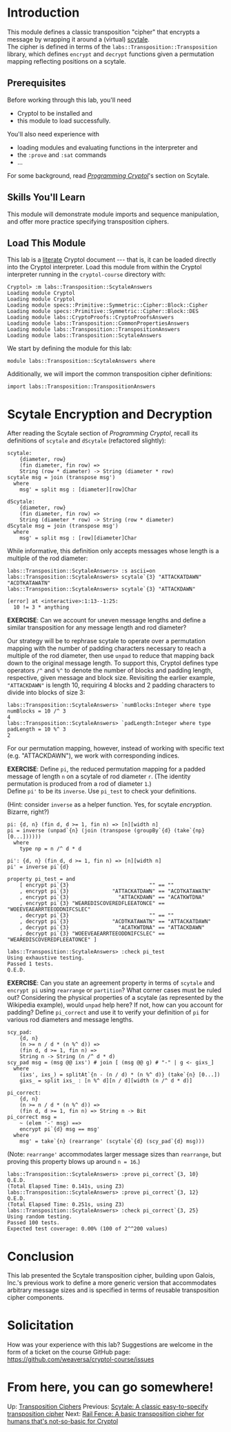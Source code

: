 # Introduction

This module defines a classic transposition "cipher" that encrypts a 
message by wrapping it around a (virtual) [scytale](https://en.wikipedia.org/wiki/Scytale).  
The cipher is defined in terms of the 
`labs::Transposition::Transposition` library, which defines `encrypt` 
and `decrypt` functions given a permutation mapping reflecting 
positions on a scytale.

## Prerequisites

Before working through this lab, you'll need 
  * Cryptol to be installed and
  * this module to load successfully.

You'll also need experience with
  * loading modules and evaluating functions in the interpreter and
  * the `:prove` and `:sat` commands
  * ...

For some background, read 
[_Programming Cryptol_](https://cryptol.net/files/ProgrammingCryptol.pdf)'s 
section on Scytale.

## Skills You'll Learn

This module will demonstrate module imports and sequence 
manipulation, and offer more practice specifying transposition ciphers.

## Load This Module

This lab is a
[literate](https://en.wikipedia.org/wiki/Literate_programming) 
Cryptol document --- that is, it can be loaded directly into the 
Cryptol interpreter. Load this module from within the Cryptol 
interpreter running in the `cryptol-course` directory with:

```Xcryptol session
Cryptol> :m labs::Transposition::ScytaleAnswers
Loading module Cryptol
Loading module Cryptol
Loading module specs::Primitive::Symmetric::Cipher::Block::Cipher
Loading module specs::Primitive::Symmetric::Cipher::Block::DES
Loading module labs::CryptoProofs::CryptoProofsAnswers
Loading module labs::Transposition::CommonPropertiesAnswers
Loading module labs::Transposition::TranspositionAnswers
Loading module labs::Transposition::ScytaleAnswers
```

We start by defining the module for this lab:

```cryptol
module labs::Transposition::ScytaleAnswers where
```

Additionally, we will import the common transposition cipher 
definitions:

```cryptol
import labs::Transposition::TranspositionAnswers
```

# Scytale Encryption and Decryption

After reading the Scytale section of _Programming Cryptol_, recall 
its definitions of `scytale` and `dScytale` (refactored slightly):

```cryptol
scytale:
    {diameter, row}
    (fin diameter, fin row) =>
    String (row * diameter) -> String (diameter * row)
scytale msg = join (transpose msg')
  where
    msg' = split msg : [diameter][row]Char

dScytale:
    {diameter, row}
    (fin diameter, fin row) =>
    String (diameter * row) -> String (row * diameter)
dScytale msg = join (transpose msg')
  where
    msg' = split msg : [row][diameter]Char
```

While informative, this definition only accepts messages whose length 
is a multiple of the rod diameter:

```Xcryptol session
labs::Transposition::ScytaleAnswers> :s ascii=on
labs::Transposition::ScytaleAnswers> scytale`{3} "ATTACKATDAWN"
"ACDTKATAWATN"
labs::Transposition::ScytaleAnswers> scytale`{3} "ATTACKDAWN"

[error] at <interactive>:1:13--1:25:
  10 != 3 * anything
```

**EXERCISE**: Can we account for uneven message lengths and define a 
similar transposition for any message length and rod diameter?

Our strategy will be to rephrase scytale to operate over a 
permutation mapping with the number of padding characters necessary 
to reach a multiple of the rod diameter, then use `unpad` to reduce 
that mapping back down to the original message length.  To support 
this, Cryptol defines type operators `/^` and `%^` to denote the 
number of blocks and padding length, respective, given message and 
block size.  Revisiting the earlier example, `"ATTACKDAWN"` is length 
10, requiring 4 blocks and 2 padding characters to divide into blocks 
of size 3:

```Xcryptol session
labs::Transposition::ScytaleAnswers> `numBlocks:Integer where type numBlocks = 10 /^ 3
4
labs::Transposition::ScytaleAnswers> `padLength:Integer where type padLength = 10 %^ 3 
2
```

For our permutation mapping, however, instead of working with 
specific text (e.g. "ATTACKDAWN"), we work with corresponding 
indices.

**EXERCISE**: Define `pi`, the reduced permutation mapping for a 
padded message of length `n` on a scytale of rod diameter `r`.
(The identity permutation is produced from a rod of diameter `1`.)  
Define `pi'` to be its `inverse`.  Use `pi_test` to check your 
definitions.

(Hint: consider `inverse` as a helper function.  Yes, for scytale 
_encryption_.  Bizarre, right?)

```cryptol
pi: {d, n} (fin d, d >= 1, fin n) => [n][width n]
pi = inverse (unpad`{n} (join (transpose (groupBy`{d} (take`{np} [0...])))))
  where
    type np = n /^ d * d

pi': {d, n} (fin d, d >= 1, fin n) => [n][width n]
pi' = inverse pi`{d}
```

```cryptol
property pi_test = and
    [ encrypt pi`{3}                          "" == ""
    , encrypt pi`{3}              "ATTACKATDAWN" == "ACDTKATAWATN"
    , encrypt pi`{3}                "ATTACKDAWN" == "ACATKWTDNA"
    , encrypt pi`{3} "WEAREDISCOVEREDFLEEATONCE" == "WOEEVEAEARRTEEODDNIFCSLEC" 
    , decrypt pi`{3}                          "" == ""
    , decrypt pi`{3}              "ACDTKATAWATN" == "ATTACKATDAWN"
    , decrypt pi`{3}                "ACATKWTDNA" == "ATTACKDAWN"
    , decrypt pi`{3} "WOEEVEAEARRTEEODDNIFCSLEC" == "WEAREDISCOVEREDFLEEATONCE" ]
```

```Xcryptol session
labs::Transposition::ScytaleAnswers> :check pi_test
Using exhaustive testing.
Passed 1 tests.
Q.E.D.
```

**EXERCISE**: Can you state an agreement property in terms of 
`scytale` and `encrypt pi` using `rearrange` or `partition`?  What 
corner cases must be ruled out?  Considering the physical properties 
of a scytale (as represented by the Wikipedia example), would `unpad` 
help here?  If not, how can you account for padding?  Define 
`pi_correct` and use it to verify your definition of `pi` for various 
rod diameters and message lengths.

```cryptol
scy_pad:
    {d, n}
    (n >= n / d * (n %^ d)) =>
    (fin d, d >= 1, fin n) =>
    String n -> String (n /^ d * d)
scy_pad msg = (msg @@ ixs') # join [ (msg @@ g) # "-" | g <- gixs_]
  where
    (ixs', ixs_) = splitAt`{n - (n / d) * (n %^ d)} (take`{n} [0...])
    gixs_ = split ixs_ : [n %^ d][n / d][width (n /^ d * d)]
```

```cryptol
pi_correct:
    {d, n}
    (n >= n / d * (n %^ d)) =>
    (fin d, d >= 1, fin n) => String n -> Bit
pi_correct msg =
    ~ (elem '-' msg) ==>
    encrypt pi`{d} msg == msg'
  where
    msg' = take`{n} (rearrange' (scytale`{d} (scy_pad`{d} msg)))
```

(Note: `rearrange'` accommodates larger message sizes than 
`rearrange`, but proving this property blows up around `n = 16`.)

```Xcryptol session
labs::Transposition::ScytaleAnswers> :prove pi_correct`{3, 10}
Q.E.D.
(Total Elapsed Time: 0.141s, using Z3)
labs::Transposition::ScytaleAnswers> :prove pi_correct`{3, 12}
Q.E.D.
(Total Elapsed Time: 0.251s, using Z3)
labs::Transposition::ScytaleAnswers> :check pi_correct`{3, 25}
Using random testing.
Passed 100 tests.
Expected test coverage: 0.00% (100 of 2^^200 values)
```

# Conclusion

This lab presented the Scytale transposition cipher, building upon 
Galois, Inc.'s previous work to define a more generic version that 
accommodates arbitrary message sizes and is specified in terms of 
reusable transposition cipher components.

# Solicitation

How was your experience with this lab? Suggestions are welcome in the
form of a ticket on the course GitHub page:
https://github.com/weaversa/cryptol-course/issues

# From here, you can go somewhere!

Up: [Transposition Ciphers](/labs/Transposition/Contents.md)
Previous: [Scytale: A classic easy-to-specify transposition cipher](Scytale.md)
Next: [Rail Fence: A basic transposition cipher for humans that's not-so-basic for Cryptol](RailFence.md)
